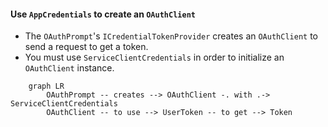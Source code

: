 #### Use `AppCredentials` to create an `OAuthClient`
- The `OAuthPrompt`'s `ICredentialTokenProvider` creates an `OAuthClient` to send a request to get a token.
- You must use `ServiceClientCredentials` in order to initialize an `OAuthClient` instance.

```mermaid
    graph LR
        OAuthPrompt -- creates --> OAuthClient -. with .-> ServiceClientCredentials
        OAuthClient -- to use --> UserToken -- to get --> Token
```